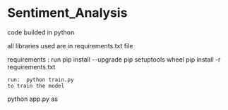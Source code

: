 # Sentiment_Analysis

code builded in python 

all libraries used are in requirements.txt file 


  requirements :  run
  pip install --upgrade pip setuptools wheel
  pip install -r requirements.txt


    run:  python train.py
    to train the model


python app.py
as
